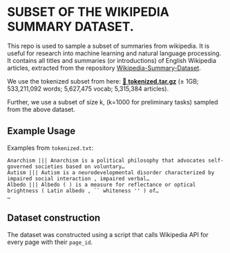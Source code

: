 # SUBSET OF THE WIKIPEDIA SUMMARY DATASET.

This  repo is used to sample a subset of summaries from wikipedia. It is useful for research into machine learning and natural language processing. It contains all titles and summaries (or introductions) of English Wikipedia articles, extracted from the repository [Wikipedia-Summary-Dataset](https://github.com/tscheepers/Wikipedia-Summary-Dataset). 

We use the tokenized subset from here: [💾 **tokenized.tar.gz**](http://blob.thijs.ai/wiki-summary-dataset/tokenized.tar.gz) (± 1GB; 533,211,092 words; 5,627,475 vocab; 5,315,384 articles).

Further, we use a subset of size k, (k=1000 for preliminary tasks) sampled from the above dataset.

Example Usage
-----

Examples from `tokenized.txt`:

```
Anarchism ||| Anarchism is a political philosophy that advocates self-governed societies based on voluntary…
Autism ||| Autism is a neurodevelopmental disorder characterized by impaired social interaction , impaired verbal…
Albedo ||| Albedo ( ) is a measure for reflectance or optical brightness ( Latin albedo , `` whiteness '' ) of…
…
```

Dataset construction
-----

The dataset was constructed using a script that calls Wikipedia API for every page with their `page_id`.